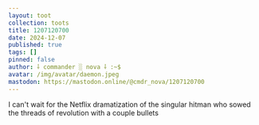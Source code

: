 ```yaml
---
layout: toot
collection: toots
title: 1207120700
date: 2024-12-07
published: true
tags: []
pinned: false
author: ⸸ commander ░ nova ⸸ :~$
avatar: /img/avatar/daemon.jpeg
mastodon: https://mastodon.online/@cmdr_nova/1207120700
---
```


I can't wait for the Netflix dramatization of the singular hitman who sowed the threads of revolution with a couple bullets
